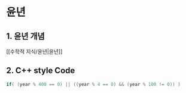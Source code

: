 # 윤년

## 1. 윤년 개념

[[수학적 지식/윤년|윤년]]

## 2. C++ style Code

```C++
if( (year % 400 == 0) || ((year % 4 == 0) && (year % 100 != 0)) )
```

